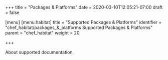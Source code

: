 +++
title = "Packages & Platforms"
date = 2020-03-10T12:05:21-07:00
draft = false

[menu]
  [menu.habitat]
    title = "Supported Packages & Platforms"
    identifier = "chef_habitat/packages_&_platforms Supported Packages & Platforms"
    parent = "chef_habitat"
    weight = 20
    
+++

About supported documentation.
